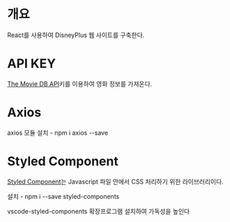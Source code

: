 # 개요

React를 사용하여 DisneyPlus 웹 사이트를 구축한다.

# API KEY

[The Movie DB API](https://www.themoviedb.org)키를 이용하여 영화 정보를 가져온다.

# Axios

axios 모듈 설치 - npm i axios --save

# Styled Component

[Styled Component](https://styled-components.com/docs/basics)는 Javascript 파일 안에서 CSS 처리하기 위한 라이브러리이다.

설치 - npm i --save styled-components

vscode-styled-components 확장프로그램 설치하여 가독성을 높인다
